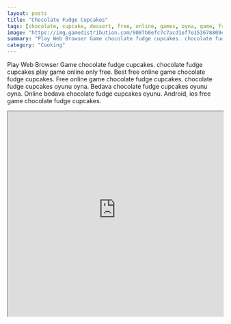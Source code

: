 ```yaml
---
layout: posts
title: "Chocolate Fudge Cupcakes"
tags: [chocolate, cupcake, dessert, free, online, games, oyna, game, free, games, play, play, games]
image: "https://img.gamedistribution.com/9087b0efc7c7acd1ef7e153678809c77.jpg"
summary: "Play Web Browser Game chocolate fudge cupcakes. chocolate fudge cupcakes play game online only free. Best free online game chocolate fudge cupcakes. Free online game chocolate fudge cupcakes. chocolate fudge cupcakes oyunu oyna. Bedava chocolate fudge cupcakes oyunu oyna. Online bedava chocolate fudge cupcakes oyunu. Android, ios free game chocolate fudge cupcakes."
category: "Cooking"
---
```


Play Web Browser Game chocolate fudge cupcakes. chocolate fudge cupcakes play game online only free. Best free online game chocolate fudge cupcakes. Free online game chocolate fudge cupcakes. chocolate fudge cupcakes oyunu oyna. Bedava chocolate fudge cupcakes oyunu oyna. Online bedava chocolate fudge cupcakes oyunu. Android, ios free game chocolate fudge cupcakes.

<iframe width="100%" height="480px;" src="https://flash.gamedistribution.com?game=9087b0efc7c7acd1ef7e153678809c77"></iframe>